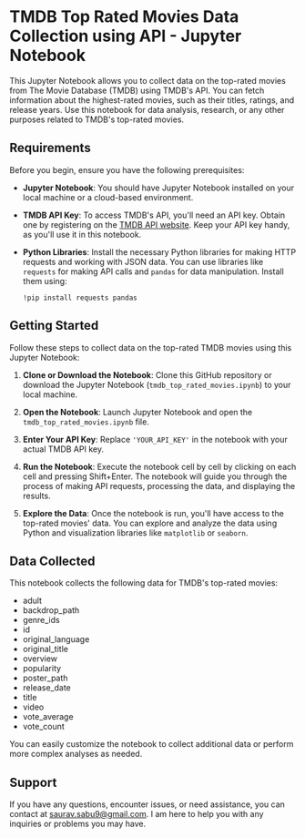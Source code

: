 # TMDB Top Rated Movies Data Collection using API - Jupyter Notebook

This Jupyter Notebook allows you to collect data on the top-rated movies from The Movie Database (TMDB) using TMDB's API. You can fetch information about the highest-rated movies, such as their titles, ratings, and release years. Use this notebook for data analysis, research, or any other purposes related to TMDB's top-rated movies.

## Requirements

Before you begin, ensure you have the following prerequisites:

- **Jupyter Notebook**: You should have Jupyter Notebook installed on your local machine or a cloud-based environment.

- **TMDB API Key**: To access TMDB's API, you'll need an API key. Obtain one by registering on the [TMDB API website](https://www.themoviedb.org/documentation/api). Keep your API key handy, as you'll use it in this notebook.

- **Python Libraries**: Install the necessary Python libraries for making HTTP requests and working with JSON data. You can use libraries like `requests` for making API calls and `pandas` for data manipulation. Install them using:

    ```shell
    !pip install requests pandas
    ```

## Getting Started

Follow these steps to collect data on the top-rated TMDB movies using this Jupyter Notebook:

1. **Clone or Download the Notebook**: Clone this GitHub repository or download the Jupyter Notebook (`tmdb_top_rated_movies.ipynb`) to your local machine.

2. **Open the Notebook**: Launch Jupyter Notebook and open the `tmdb_top_rated_movies.ipynb` file.

3. **Enter Your API Key**: Replace `'YOUR_API_KEY'` in the notebook with your actual TMDB API key.

4. **Run the Notebook**: Execute the notebook cell by cell by clicking on each cell and pressing Shift+Enter. The notebook will guide you through the process of making API requests, processing the data, and displaying the results.

5. **Explore the Data**: Once the notebook is run, you'll have access to the top-rated movies' data. You can explore and analyze the data using Python and visualization libraries like `matplotlib` or `seaborn`.

## Data Collected

This notebook collects the following data for TMDB's top-rated movies:

- adult
- backdrop_path
- genre_ids
- id
- original_language
- original_title
- overview
- popularity
- poster_path
- release_date
- title
- video
- vote_average
- vote_count

You can easily customize the notebook to collect additional data or perform more complex analyses as needed.

## Support

If you have any questions, encounter issues, or need assistance, you can contact at saurav.sabu9@gmail.com. I am here to help you with any inquiries or problems you may have.

